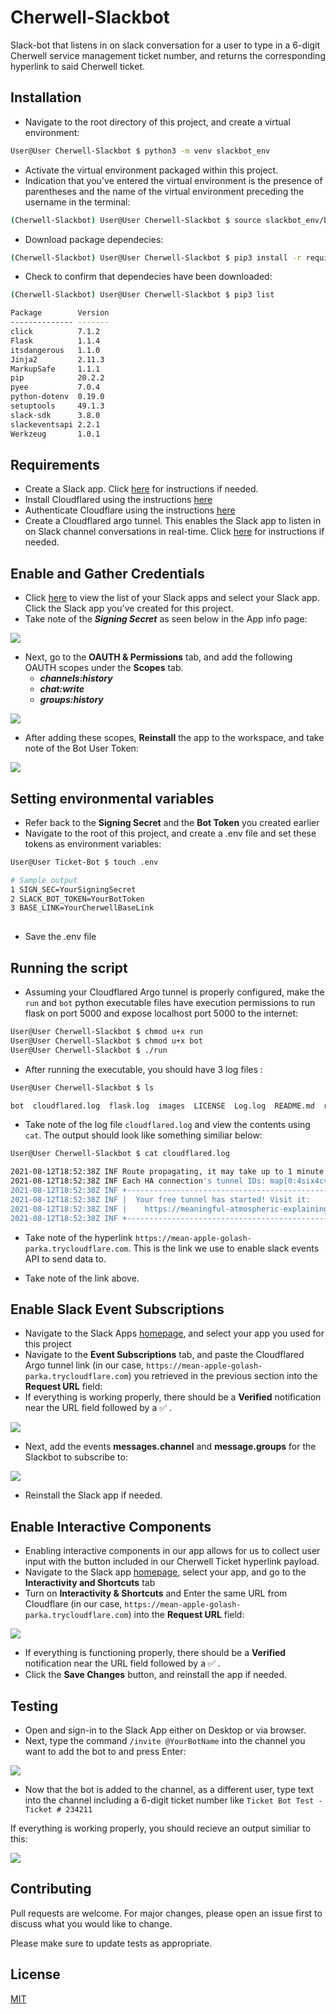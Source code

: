 # Cherwell-Slackbot
Slack-bot that listens in on slack conversation for a user to type in a 6-digit Cherwell service management ticket number, and returns the corresponding hyperlink to said Cherwell ticket. 

## Installation
* Navigate to the root directory of this project, and create a virtual environment: 
```bash
User@User Cherwell-Slackbot $ python3 -m venv slackbot_env
```

* Activate the virtual environment packaged within this project.
* Indication that you've entered the virtual environment is the presence of parentheses and the name of the virtual environment preceding the username in the terminal: 
```bash
(Cherwell-Slackbot) User@User Cherwell-Slackbot $ source slackbot_env/bin/activate
```
* Download package dependecies: 
```bash
(Cherwell-Slackbot) User@User Cherwell-Slackbot $ pip3 install -r requirements.txt
```
* Check to confirm that dependecies have been downloaded:
```bash
(Cherwell-Slackbot) User@User Cherwell-Slackbot $ pip3 list

Package        Version
-------------- -------
click          7.1.2
Flask          1.1.4
itsdangerous   1.1.0
Jinja2         2.11.3
MarkupSafe     1.1.1
pip            20.2.2
pyee           7.0.4
python-dotenv  0.19.0
setuptools     49.1.3
slack-sdk      3.8.0
slackeventsapi 2.2.1
Werkzeug       1.0.1

```




## Requirements
* Create a Slack app. Click [here](https://api.slack.com/authentication/basics#creating) for instructions if needed.
* Install Cloudflared using the instructions [here](https://developers.cloudflare.com/cloudflare-one/connections/connect-apps/install-and-setup/installation)
* Authenticate Cloudflare using the instructions [here](https://developers.cloudflare.com/cloudflare-one/connections/connect-apps/install-and-setup/setup)
* Create a Cloudflared argo tunnel. This enables the Slack app to listen in on Slack channel conversations in real-time. Click [here](https://developers.cloudflare.com/cloudflare-one/connections/connect-apps/create-tunnel) for instructions if needed.


## Enable and Gather Credentials
* Click [here](https://api.slack.com/apps) to view the list of your Slack apps and select your Slack app. Click the Slack app you've created for this project. 
* Take note of the ***Signing Secret*** as seen below in the App info page:

<img src="./images/img1.png"/>

* Next, go to the **OAUTH & Permissions** tab, and add the following OAUTH scopes under the **Scopes** tab.  
  * ***channels:history***
  * ***chat:write***
  * ***groups:history***


<img src="./images/img2.png"/>

* After adding these scopes, **Reinstall** the app to the workspace, and take note of the Bot User Token: 

<img src="./images/img3.png"/>



## Setting environmental variables
* Refer back to the **Signing Secret** and the **Bot Token** you created earlier
* Navigate to the root of this project, and create a .env file and set these tokens as environment variables:
```bash
User@User Ticket-Bot $ touch .env

# Sample output
1 SIGN_SEC=YourSigningSecret
2 SLACK_BOT_TOKEN=YourBotToken
3 BASE_LINK=YourCherwellBaseLink
                                                                          
```
* Save the .env file

## Running the script
* Assuming your Cloudflared Argo tunnel is properly configured, make the `run` and `bot` python executable files have execution permissions to run flask on port 5000 and expose localhost port 5000 to the internet: 
```bash 
User@User Cherwell-Slackbot $ chmod u+x run
User@User Cherwell-Slackbot $ chmod u+x bot
User@User Cherwell-Slackbot $ ./run
```
* After running the executable, you should have 3 log files : 
```bash
User@User Cherwell-Slackbot $ ls 

bot  cloudflared.log  flask.log  images  LICENSE  Log.log  README.md  requirements.txt  run  slackbot_env
```
* Take note of the log file `cloudflared.log` and view the contents using `cat`. The output should look like something similiar below:
```bash
User@User Cherwell-Slackbot $ cat cloudflared.log

2021-08-12T18:52:38Z INF Route propagating, it may take up to 1 minute for your new route to become functional
2021-08-12T18:52:38Z INF Each HA connection's tunnel IDs: map[0:4six4cvv1c05469nv11d9pag 1:4six4cvv1c05469nva7vqf66bufsntg11d9pag 2:4six4cvv1c05469nva7vqf66b3:4six4cvv1c05469nva7vqf66bgxkxkqxnlplhayufsntg11d9pag]
2021-08-12T18:52:38Z INF +----------------------------------------------------------------------+
2021-08-12T18:52:38Z INF |  Your free tunnel has started! Visit it:                             |
2021-08-12T18:52:38Z INF |    https://meaningful-atmospheric-explaining-park.trycloudflare.com  |
2021-08-12T18:52:38Z INF +----------------------------------------------------------------------+
```
* Take note of the hyperlink `https://mean-apple-golash-parka.trycloudflare.com`. This is the link we use to enable slack events API to send data to. 



* Take note of the link above. 


## Enable Slack Event Subscriptions
* Navigate to the Slack Apps [homepage](https://api.slack.com/apps), and select your app you used for this project
* Navigate to the **Event Subscriptions** tab, and paste the Cloudflared Argo tunnel link (in our case, `https://mean-apple-golash-parka.trycloudflare.com`) you retrieved in the previous section into the **Request URL** field: 
* If everything is working properly, there should be a **Verified** notification near the URL field followed by a ✅ . 

<img src="./images/img4.png"/>

* Next, add the events **messages.channel** and **message.groups** for the Slackbot to subscribe to:


<img src="./images/img5.png"/>

* Reinstall the Slack app if needed. 


## Enable Interactive Components
* Enabling interactive components in our app allows for us to collect user input with the button included in our Cherwell Ticket hyperlink payload. 
* Navigate to the Slack app [homepage](https://api.slack.com/apps), select your app, and go to the **Interactivity and Shortcuts** tab
* Turn on **Interactivity & Shortcuts** and Enter the same URL from Cloudflare (in our case, `https://mean-apple-golash-parka.trycloudflare.com`) into the **Request URL** field:
<img src="./images/img6.png"/>

* If everything is functioning properly, there should be a **Verified** notification near the URL field followed by a ✅ .
* Click the **Save Changes** button, and reinstall the app if needed.

## Testing
* Open and sign-in to the Slack App either on Desktop or via browser.
* Next, type the command `/invite @YourBotName` into the channel you want to add the bot to and press Enter: 

<img src="./images/img7.png"/>

* Now that the bot is added to the channel, as a different user, type text into the channel including a 6-digit ticket number like ```Ticket Bot Test - Ticket # 234211```

If everything is working properly, you should recieve an output similiar to this: 

<img src="./images/img8.png"/>


## **Contributing**

Pull requests are welcome. For major changes, please open an issue first to discuss what you would like to change.

Please make sure to update tests as appropriate.

## **License**

[MIT](https://choosealicense.com/licenses/mit/)




